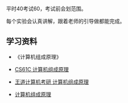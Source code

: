 平时40考试60，考试前会划范围。

每个实验会认真讲解，跟着老师的引导做都能完成。

## 学习资料

- 《计算机组成原理》

- [CS61C 计算机组成原理](https://www.bilibili.com/video/BV1fC4y147iZ)

- [王道计算机考研 计算机组成原理](https://www.bilibili.com/video/BV1BE411D7ii)
- [计算机组成原理](https://www.bilibili.com/video/BV1Wv411x7zP)